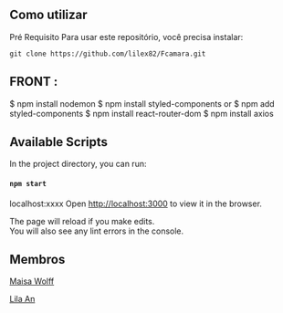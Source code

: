 ## Como utilizar
Pré Requisito
Para usar este repositório, você precisa instalar:

```
git clone https://github.com/lilex82/Fcamara.git
```

## FRONT :

$ npm install nodemon 
$ npm install styled-components 
 or 
$ npm add styled-components 
$ npm install react-router-dom
$ npm install axios


## Available Scripts

In the project directory, you can run:

#### `npm start`

localhost:xxxx
Open [http://localhost:3000](http://localhost:3000) to view it in the browser.

The page will reload if you make edits.\
You will also see any lint errors in the console.

## Membros

<a href="https://github.com/maisawr">Maisa Wolff</a>

<a href="https://github.com/lilex82">Lila An</a>